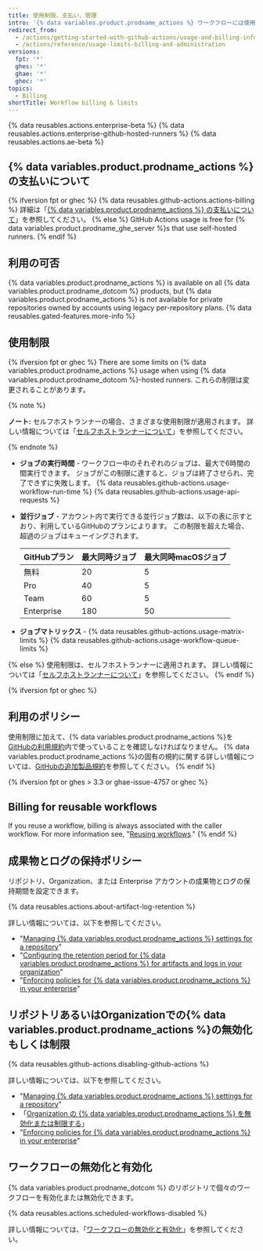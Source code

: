 ```yaml
---
title: 使用制限、支払い、管理
intro: '{% data variables.product.prodname_actions %} ワークフローには使用制限があります。 使用料は、リポジトリの無料の時間とストレージの量を超えるリポジトリに適用されます。'
redirect_from:
  - /actions/getting-started-with-github-actions/usage-and-billing-information-for-github-actions
  - /actions/reference/usage-limits-billing-and-administration
versions:
  fpt: '*'
  ghes: '*'
  ghae: '*'
  ghec: '*'
topics:
  - Billing
shortTitle: Workflow billing & limits
---
```


{% data reusables.actions.enterprise-beta %}
{% data reusables.actions.enterprise-github-hosted-runners %}
{% data reusables.actions.ae-beta %}

## {% data variables.product.prodname_actions %}の支払いについて

{% ifversion fpt or ghec %}
{% data reusables.github-actions.actions-billing %} 詳細は「[{% data variables.product.prodname_actions %} の支払いについて](/billing/managing-billing-for-github-actions/about-billing-for-github-actions)」を参照してください。
{% else %}
GitHub Actions usage is free for {% data variables.product.prodname_ghe_server %}s that use self-hosted runners.
{% endif %}

## 利用の可否

{% data variables.product.prodname_actions %} is available on all {% data variables.product.prodname_dotcom %} products, but {% data variables.product.prodname_actions %} is not available for private repositories owned by accounts using legacy per-repository plans. {% data reusables.gated-features.more-info %}

## 使用制限

{% ifversion fpt or ghec %}
There are some limits on {% data variables.product.prodname_actions %} usage when using {% data variables.product.prodname_dotcom %}-hosted runners. これらの制限は変更されることがあります。

{% note %}

**ノート:** セルフホストランナーの場合、さまざまな使用制限が適用されます。 詳しい情報については「[セルフホストランナーについて](/actions/hosting-your-own-runners/about-self-hosted-runners/#usage-limits)」を参照してください。

{% endnote %}

- **ジョブの実行時間** - ワークフロー中のそれぞれのジョブは、最大で6時間の間実行できます。 ジョブがこの制限に達すると、ジョブは終了させられ、完了できずに失敗します。
{% data reusables.github-actions.usage-workflow-run-time %}
{% data reusables.github-actions.usage-api-requests %}
- **並行ジョブ** - アカウント内で実行できる並行ジョブ数は、以下の表に示すとおり、利用しているGitHubのプランによります。 この制限を超えた場合、超過のジョブはキューイングされます。

  | GitHubプラン  | 最大同時ジョブ | 最大同時macOSジョブ |
  | ---------- | ------- | ------------ |
  | 無料         | 20      | 5            |
  | Pro        | 40      | 5            |
  | Team       | 60      | 5            |
  | Enterprise | 180     | 50           |
- **ジョブマトリックス** - {% data reusables.github-actions.usage-matrix-limits %}
{% data reusables.github-actions.usage-workflow-queue-limits %}

{% else %}
使用制限は、セルフホストランナーに適用されます。 詳しい情報については「[セルフホストランナーについて](/actions/hosting-your-own-runners/about-self-hosted-runners/#usage-limits)」を参照してください。
{% endif %}

{% ifversion fpt or ghec %}
## 利用のポリシー

使用制限に加えて、{% data variables.product.prodname_actions %}を[GitHubの利用規約](/free-pro-team@latest/github/site-policy/github-terms-of-service/)内で使っていることを確認しなければなりません。 {% data variables.product.prodname_actions %}の固有の規約に関する詳しい情報については、[GitHubの追加製品規約](/free-pro-team@latest/github/site-policy/github-additional-product-terms#a-actions-usage)を参照してください。
{% endif %}

{% ifversion fpt or ghes > 3.3 or ghae-issue-4757 or ghec %}
## Billing for reusable workflows

If you reuse a workflow, billing is always associated with the caller workflow. For more information see, "[Reusing workflows](/actions/learn-github-actions/reusing-workflows)."
{% endif %}

## 成果物とログの保持ポリシー

リポジトリ、Organization、または Enterprise アカウントの成果物とログの保持期間を設定できます。

{% data reusables.actions.about-artifact-log-retention %}

詳しい情報については、以下を参照してください。

- "[Managing {% data variables.product.prodname_actions %} settings for a repository](/repositories/managing-your-repositorys-settings-and-features/enabling-features-for-your-repository/managing-github-actions-settings-for-a-repository#configuring-the-retention-period-for-github-actions-artifacts-and-logs-in-your-repository)"
- "[Configuring the retention period for {% data variables.product.prodname_actions %} for artifacts and logs in your organization](/organizations/managing-organization-settings/configuring-the-retention-period-for-github-actions-artifacts-and-logs-in-your-organization)"
- "[Enforcing policies for {% data variables.product.prodname_actions %} in your enterprise](/admin/policies/enforcing-policies-for-your-enterprise/enforcing-policies-for-github-actions-in-your-enterprise#enforcing-a-policy-for-artifact-and-log-retention-in-your-enterprise)"

## リポジトリあるいはOrganizationでの{% data variables.product.prodname_actions %}の無効化もしくは制限

{% data reusables.github-actions.disabling-github-actions %}

詳しい情報については、以下を参照してください。
- "[Managing {% data variables.product.prodname_actions %} settings for a repository](/repositories/managing-your-repositorys-settings-and-features/enabling-features-for-your-repository/managing-github-actions-settings-for-a-repository)"
- 「[Organization の {% data variables.product.prodname_actions %} を無効化または制限する](/organizations/managing-organization-settings/disabling-or-limiting-github-actions-for-your-organization)」
- "[Enforcing policies for {% data variables.product.prodname_actions %} in your enterprise](/admin/policies/enforcing-policies-for-your-enterprise/enforcing-github-actions-policies-for-your-enterprise#enforcing-a-policy-for-artifact-and-log-retention-in-your-enterprise)"

## ワークフローの無効化と有効化

{% data variables.product.prodname_dotcom %} のリポジトリで個々のワークフローを有効化または無効化できます。

{% data reusables.actions.scheduled-workflows-disabled %}

詳しい情報については、「[ワークフローの無効化と有効化](/actions/managing-workflow-runs/disabling-and-enabling-a-workflow)」を参照してください。
